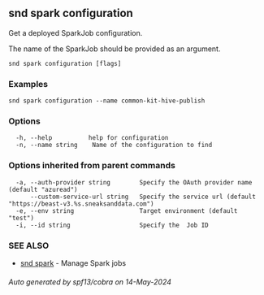 ## snd spark configuration

Get a deployed SparkJob configuration.

The name of the SparkJob should be provided as an argument.


```
snd spark configuration [flags]
```

### Examples

```
snd spark configuration --name common-kit-hive-publish
```

### Options

```
  -h, --help          help for configuration
  -n, --name string    Name of the configuration to find
```

### Options inherited from parent commands

```
  -a, --auth-provider string        Specify the OAuth provider name (default "azuread")
      --custom-service-url string   Specify the service url (default "https://beast-v3.%s.sneaksanddata.com")
  -e, --env string                  Target environment (default "test")
  -i, --id string                   Specify the  Job ID
```

### SEE ALSO

* [snd spark](snd_spark.md)	 - Manage Spark jobs

###### Auto generated by spf13/cobra on 14-May-2024
